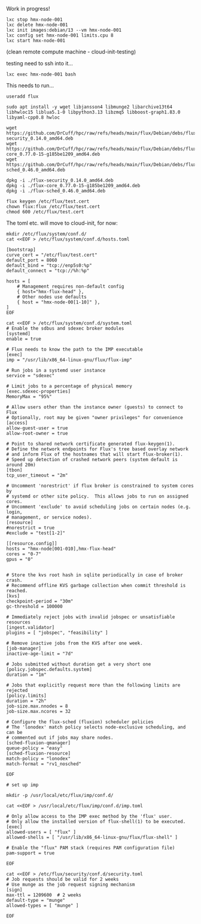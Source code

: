 Work in progress!

```
lxc stop hmx-node-001
lxc delete hmx-node-001
lxc init images:debian/13 --vm hmx-node-001
lxc config set hmx-node-001 limits.cpu 8
lxc start hmx-node-001
```

(clean remote compute machine - cloud-init-testing)

testing need to ssh into it...

``` lxc exec hmx-node-001 bash ```

This needs to run...

```
useradd flux

sudo apt install -y wget libjansson4 libmunge2 libarchive13t64 libhwloc15 liblua5.1-0 libpython3.13 libzmq5 libboost-graph1.83.0 libyaml-cpp0.8 hwloc

wget https://github.com/DrCuff/hpc/raw/refs/heads/main/flux/Debian/debs/flux-security_0.14.0_amd64.deb
wget https://github.com/DrCuff/hpc/raw/refs/heads/main/flux/Debian/debs/flux-core_0.77.0-15-g185be1209_amd64.deb
wget https://github.com/DrCuff/hpc/raw/refs/heads/main/flux/Debian/debs/flux-sched_0.46.0_amd64.deb

dpkg -i ./flux-security_0.14.0_amd64.deb
dpkg -i ./flux-core_0.77.0-15-g185be1209_amd64.deb
dpkg -i ./flux-sched_0.46.0_amd64.deb

flux keygen /etc/flux/test.cert
chown flux:flux /etc/flux/test.cert
chmod 600 /etc/flux/test.cert

```

The toml etc. will move to cloud-init, for now:

```
mkdir /etc/flux/system/conf.d/
cat <<EOF > /etc/flux/system/conf.d/hosts.toml

[bootstrap]
curve_cert = "/etc/flux/test.cert"
default_port = 8060
default_bind = "tcp://enp5s0:%p"
default_connect = "tcp://%h:%p"

hosts = [
    # Management requires non-default config
    { host="hmx-flux-head" },
    # Other nodes use defaults
    { host = "hmx-node-00[1-10]" },
]
EOF

cat <<EOF > /etc/flux/system/conf.d/system.toml
# Enable the sdbus and sdexec broker modules
[systemd]
enable = true

# Flux needs to know the path to the IMP executable
[exec]
imp = "/usr/lib/x86_64-linux-gnu/flux/flux-imp"

# Run jobs in a systemd user instance
service = "sdexec"

# Limit jobs to a percentage of physical memory
[exec.sdexec-properties]
MemoryMax = "95%"

# Allow users other than the instance owner (guests) to connect to Flux
# Optionally, root may be given "owner privileges" for convenience
[access]
allow-guest-user = true
allow-root-owner = true

# Point to shared network certificate generated flux-keygen(1).
# Define the network endpoints for Flux's tree based overlay network
# and inform Flux of the hostnames that will start flux-broker(1).
# Speed up detection of crashed network peers (system default is around 20m)
[tbon]
tcp_user_timeout = "2m"

# Uncomment 'norestrict' if flux broker is constrained to system cores by
# systemd or other site policy.  This allows jobs to run on assigned cores.
# Uncomment 'exclude' to avoid scheduling jobs on certain nodes (e.g. login,
# management, or service nodes).
[resource]
#norestrict = true
#exclude = "test[1-2]"

[[resource.config]]
hosts = "hmx-node[001-010],hmx-flux-head"
cores = "0-7"
gpus = "0"


# Store the kvs root hash in sqlite periodically in case of broker crash.
# Recommend offline KVS garbage collection when commit threshold is reached.
[kvs]
checkpoint-period = "30m"
gc-threshold = 100000

# Immediately reject jobs with invalid jobspec or unsatisfiable resources
[ingest.validator]
plugins = [ "jobspec", "feasibility" ]

# Remove inactive jobs from the KVS after one week.
[job-manager]
inactive-age-limit = "7d"

# Jobs submitted without duration get a very short one
[policy.jobspec.defaults.system]
duration = "1m"

# Jobs that explicitly request more than the following limits are rejected
[policy.limits]
duration = "2h"
job-size.max.nnodes = 8
job-size.max.ncores = 32

# Configure the flux-sched (fluxion) scheduler policies
# The 'lonodex' match policy selects node-exclusive scheduling, and can be
# commented out if jobs may share nodes.
[sched-fluxion-qmanager]
queue-policy = "easy"
[sched-fluxion-resource]
match-policy = "lonodex"
match-format = "rv1_nosched"

EOF

# set up imp

mkdir -p /usr/local/etc/flux/imp/conf.d/

cat <<EOF > /usr/local/etc/flux/imp/conf.d/imp.toml

# Only allow access to the IMP exec method by the 'flux' user.
# Only allow the installed version of flux-shell(1) to be executed.
[exec]
allowed-users = [ "flux" ]
allowed-shells = [ "/usr/lib/x86_64-linux-gnu/flux/flux-shell" ]

# Enable the "flux" PAM stack (requires PAM configuration file)
pam-support = true

EOF

cat <<EOF > /etc/flux/security/conf.d/security.toml
# Job requests should be valid for 2 weeks
# Use munge as the job request signing mechanism
[sign]
max-ttl = 1209600  # 2 weeks
default-type = "munge"
allowed-types = [ "munge" ]

EOF
```
